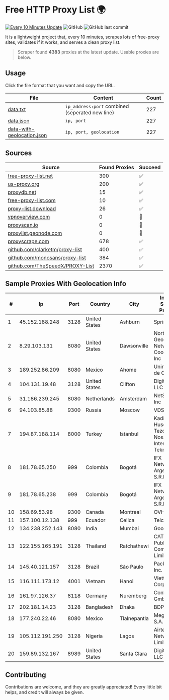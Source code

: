 
# Free HTTP Proxy List 🌍

[![Every 10 Minutes Update](https://github.com/mertguvencli/http-proxy-list/actions/workflows/main.yml/badge.svg?branch=main)](https://github.com/mertguvencli/http-proxy-list/actions/workflows/main.yml)
![GitHub](https://img.shields.io/github/license/mertguvencli/http-proxy-list)
![GitHub last commit](https://img.shields.io/github/last-commit/mertguvencli/http-proxy-list)

It is a lightweight project that, every 10 minutes, scrapes lots of free-proxy sites, validates if it works, and serves a clean proxy list.


> Scraper found **4383** proxies at the latest update. Usable proxies are below.

## Usage

Click the file format that you want and copy the URL.


|File|Content|Count|
|----|-------|-----|
|[data.txt](https://raw.githubusercontent.com/mertguvencli/http-proxy-list/main/proxy-list/data.txt)|`ip_address:port` combined (seperated new line)|227|
|[data.json](https://raw.githubusercontent.com/mertguvencli/http-proxy-list/main/proxy-list/data.json)|`ip, port`|227|
|[data-with-geolocation.json](https://raw.githubusercontent.com/mertguvencli/http-proxy-list/main/proxy-list/data-with-geolocation.json)|`ip, port, geolocation`|227|

## Sources

|Source|Found Proxies|Succeed|
|------|-------------|-------|
|[free-proxy-list.net](https://free-proxy-list.net)|300|✅|
|[us-proxy.org](https://www.us-proxy.org)|200|✅|
|[proxydb.net](http://proxydb.net)|15|✅|
|[free-proxy-list.com](https://free-proxy-list.com/?page=&port=&type%5B%5D=http&type%5B%5D=https&up_time=0&search=Search)|10|✅|
|[proxy-list.download](https://www.proxy-list.download/HTTP)|26|✅|
|[vpnoverview.com](https://vpnoverview.com/privacy/anonymous-browsing/free-proxy-servers)|0|🚫|
|[proxyscan.io](https://www.proxyscan.io)|0|🚫|
|[proxylist.geonode.com](https://proxylist.geonode.com/api/proxy-list?limit=300&page=1&sort_by=lastChecked&sort_type=desc&protocols=http,https)|0|🚫|
|[proxyscrape.com](https://api.proxyscrape.com/v2/?request=displayproxies&protocol=http&timeout=10000&country=all&ssl=all&anonymity=all)|678|✅|
|[github.com/clarketm/proxy-list](https://raw.githubusercontent.com/clarketm/proxy-list/master/proxy-list-raw.txt)|400|✅|
|[github.com/monosans/proxy-list](https://raw.githubusercontent.com/monosans/proxy-list/main/proxies/http.txt)|384|✅|
|[github.com/TheSpeedX/PROXY-List](https://raw.githubusercontent.com/TheSpeedX/PROXY-List/master/http.txt)|2370|✅|


## Sample Proxies With Geolocation Info

|#|Ip|Port|Country|City|Internet Service Provider|
|-|--|----|-------|----|-------------------------|
|1|45.152.188.248|3128|United States|Ashburn|Sprint|
|2|8.29.103.131|8080|United States|Dawsonville|North Georgia Network Cooperative, Inc|
|3|189.252.86.209|8080|Mexico|Ahome|Uninet S.A. de C.V.|
|4|104.131.19.48|3128|United States|Clifton|DigitalOcean, LLC|
|5|31.186.239.245|8080|Netherlands|Amsterdam|NetSkope Inc|
|6|94.103.85.88|9300|Russia|Moscow|VDSINA|
|7|194.87.188.114|8000|Turkey|Istanbul|Kadir Huseyin Tezcan Nosspeed Internet Teknolojileri|
|8|181.78.65.250|999|Colombia|Bogotá|IFX Networks Argentina S.R.L|
|9|181.78.65.238|999|Colombia|Bogotá|IFX Networks Argentina S.R.L|
|10|158.69.53.98|9300|Canada|Montreal|OVH SAS|
|11|157.100.12.138|999|Ecuador|Celica|Telconet S.A|
|12|134.238.252.143|8080|India|Mumbai|Google LLC|
|13|122.155.165.191|3128|Thailand|Ratchathewi|CAT Telecom Public Company Limited|
|14|145.40.121.157|3128|Brazil|São Paulo|Packet Host, Inc.|
|15|116.111.173.12|4001|Vietnam|Hanoi|Viettel Corporation|
|16|161.97.126.37|8118|Germany|Nuremberg|Contabo GmbH|
|17|202.181.14.23|3128|Bangladesh|Dhaka|BDPEER|
|18|177.240.22.46|8080|Mexico|Tlalnepantla|Mega Cable, S.A. de C.V.|
|19|105.112.191.250|3128|Nigeria|Lagos|Airtel Networks Limited|
|20|159.89.132.167|8989|United States|Santa Clara|DigitalOcean, LLC|



## Contributing

Contributions are welcome, and they are greatly appreciated! Every
little bit helps, and credit will always be given.

